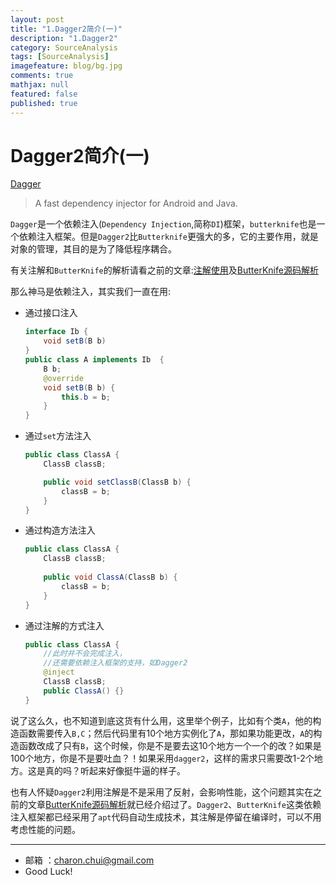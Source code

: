 ```yaml
---
layout: post
title: "1.Dagger2简介(一)"
description: "1.Dagger2"
category: SourceAnalysis
tags: [SourceAnalysis]
imagefeature: blog/bg.jpg
comments: true
mathjax: null
featured: false
published: true
---
```


Dagger2简介(一)
===

[Dagger](https://github.com/google/dagger)

> A fast dependency injector for Android and Java.

`Dagger`是一个依赖注入(`Dependency Injection`,简称`DI`)框架，`butterknife`也是一个依赖注入框架。但是`Dagger2`比`Butterknife`更强大的多，它的主要作用，就是对象的管理，其目的是为了降低程序耦合。

有关注解和`ButterKnife`的解析请看之前的文章:[注解使用](https://github.com/CharonChui/AndroidNote/blob/master/AdavancedPart/%E6%B3%A8%E8%A7%A3%E4%BD%BF%E7%94%A8.md)及[ButterKnife源码解析](https://github.com/CharonChui/AndroidNote/blob/master/SourceAnalysis/butterknife%E6%BA%90%E7%A0%81%E8%AF%A6%E8%A7%A3.md)

那么神马是依赖注入，其实我们一直在用:   

- 通过接口注入     

    ```java
    interface Ib {
    	void setB(B b)
    }
    public class A implements Ib  {
    	B b;
    	@override
    	void setB(B b) {
    		this.b = b;
    	}
    }
    ```

- 通过`set`方法注入    

    ```java
	public class ClassA {
	    ClassB classB;  

	    public void setClassB(ClassB b) {
	        classB = b;
	    }
	}
    ```

- 通过构造方法注入     

	```java
	public class ClassA {
	    ClassB classB;
	    
	    public void ClassA(ClassB b) {
	        classB = b;
	    }
	}
	```

- 通过注解的方式注入

	```java
	public class ClassA {
	    //此时并不会完成注入，
	    //还需要依赖注入框架的支持，如Dagger2
	    @inject 
	    ClassB classB;
	    public ClassA() {}
	}
	```

说了这么久，也不知道到底这货有什么用，这里举个例子，比如有个类`A`，他的构造函数需要传入`B,C`；然后代码里有10个地方实例化了`A`，那如果功能更改，`A`的构造函数改成了只有`B`，这个时候，你是不是要去这10个地方一个一个的改？如果是100个地方，你是不是要吐血？！如果采用`dagger2`，这样的需求只需要改1-2个地方。这是真的吗？听起来好像挺牛逼的样子。 


也有人怀疑`Dagger2`利用注解是不是采用了反射，会影响性能，这个问题其实在之前的文章[ButterKnife源码解析](https://github.com/CharonChui/AndroidNote/blob/master/SourceAnalysis/butterknife%E6%BA%90%E7%A0%81%E8%AF%A6%E8%A7%A3.md)就已经介绍过了。`Dagger2`、`ButterKnife`这类依赖注入框架都已经采用了`apt`代码自动生成技术，其注解是停留在编译时，可以不用考虑性能的问题。


---

- 邮箱 ：charon.chui@gmail.com  
- Good Luck! 